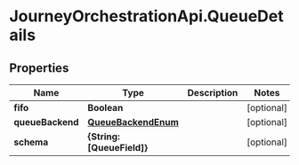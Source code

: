 # JourneyOrchestrationApi.QueueDetails

## Properties

Name | Type | Description | Notes
------------ | ------------- | ------------- | -------------
**fifo** | **Boolean** |  | [optional] 
**queueBackend** | [**QueueBackendEnum**](QueueBackendEnum.md) |  | [optional] 
**schema** | **{String: [QueueField]}** |  | [optional] 


